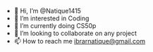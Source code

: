- 👋 Hi, I’m @Natique1415
- 👀 I’m interested in Coding
- 🌱 I’m currently doing CS50p
- 💞️ I’m looking to collaborate on any project
- 📫 How to reach me ibrarnatique@gmail.com

<!---
Natique1415/Natique1415 is a ✨ particular ✨ repository because its `README.md` (this file) appears on your GitHub profile.
You can click the Preview link to take a look at your changes.
--->
